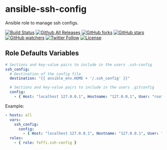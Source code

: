 # ansible-ssh-config
Ansible role to manage ssh configs.

[![Build Status](https://img.shields.io/travis/feffi/ansible-ssh-config.svg)](https://travis-ci.org/feffi/ansible-ssh-config) [![Github All Releases](https://img.shields.io/github/downloads/feffi/ansible-ssh-config/total.svg)](https://github.com/feffi/ansible-ssh-config) [![GitHub forks](https://img.shields.io/github/forks/feffi/ansible-ssh-config.svg?style=social&label=Fork)](https://github.com/feffi/ansible-ssh-config) [![GitHub stars](https://img.shields.io/github/stars/feffi/ansible-ssh-config.svg?style=social&label=Star)](https://github.com/feffi/ansible-ssh-config) [![GitHub watchers](https://img.shields.io/github/watchers/feffi/ansible-ssh-config.svg?style=social&label=Watch)](https://github.com/feffi/ansible-ssh-config) [![Twitter Follow](https://img.shields.io/twitter/follow/feffi1.svg?style=social&label=Follow)](https://twitter.com/feffi1) [![License](http://img.shields.io/:license-mit-blue.svg)](https://github.com/feffi/ansible-ssh-config/blob/master/LICENSE)

## Role Defaults Variables

```yaml
# Sections and key-value pairs to include in the users .ssh-config
ssh_config:
  # Destination of the config file
  destination: "{{ ansible_env.HOME + '/.ssh_config' }}"

  # Sections and key-value pairs to include in the users .gitconfig
  config:
    - { Host: "localhost 127.0.0.1", Hostname: "127.0.0.1", User: "root" }
```

Example:

```yaml
- hosts: all
  vars:
    ssh_config:
      config:
        - { Host: "localhost 127.0.0.1", Hostname: "127.0.0.1", User: "root" }
  roles:
    - { role: feffi.ssh-config }
```
